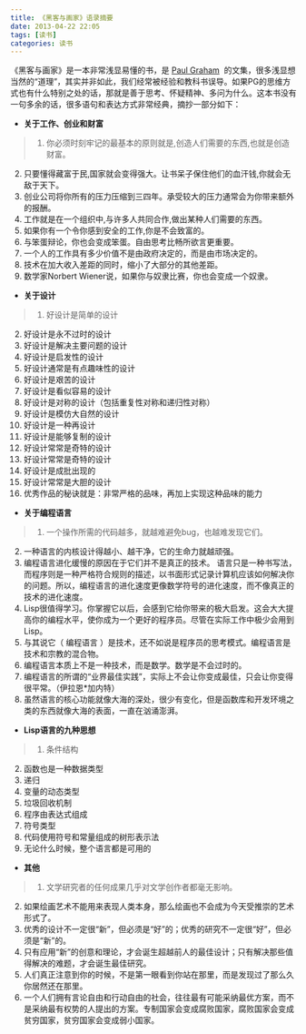 ```yaml
---
title: 《黑客与画家》语录摘要
date: 2013-04-22 22:05
tags: [读书]
categories: 读书
---
```


《黑客与画家》是一本非常浅显易懂的书，是 [Paul Graham](http://www.paulgraham.com/love.html)  的文集，很多浅显想当然的“道理”，其实并非如此，我们经常被经验和教科书误导。如果PG的思维方式也有什么特别之处的话，那就是善于思考、怀疑精神、多问为什么。这本书没有一句多余的话，很多语句和表达方式非常经典，摘抄一部分如下：
<!--more-->
*   **关于工作、创业和财富**

>1.  你必须时刻牢记的最基本的原则就是,创造人们需要的东西,也就是创造财富。
2.  只要懂得藏富于民,国家就会变得强大。让书呆子保住他们的血汗钱,你就会无敌于天下。
3.  创业公司将你所有的压力压缩到三四年。承受较大的压力通常会为你带来额外的报酬。
4.  工作就是在一个组织中,与许多人共同合作,做出某种人们需要的东西。
5.  如果你有一个令你感到安全的工作,你是不会致富的。
6.  与笨蛋辩论，你也会变成笨蛋。自由思考比畅所欲言更重要。
7.  一个人的工作具有多少价值不是由政府决定的，而是由市场决定的。
8.  技术在加大收入差距的同时，缩小了大部分的其他差距。
9.  数学家Norbert Wiener说，如果你与奴隶比赛，你也会变成一个奴隶。

*   **关于设计**

>1.  好设计是简单的设计
2.  好设计是永不过时的设计
3.  好设计是解决主要问题的设计
4.  好设计是启发性的设计
5.  好设计通常是有点趣味性的设计
6.  好设计是艰苦的设计
7.  好设计是看似容易的设计
8.  好设计是对称的设计（包括重复性对称和递归性对称）
9.  好设计是模仿大自然的设计
10.  好设计是一种再设计
11.  好设计是能够复制的设计
12.  好设计常常是奇特的设计
13.  好设计常常是奇特的设计
14.  好设计是成批出现的
15.  好设计常常是大胆的设计
16.  优秀作品的秘诀就是：非常严格的品味，再加上实现这种品味的能力

*   **关于编程语言**

>1.  一个操作所需的代码越多，就越难避免bug，也越难发现它们。
2.  一种语言的内核设计得越小、越干净，它的生命力就越顽强。
3.  编程语言进化缓慢的原因在于它们并不是真正的技术。 语言只是一种书写法，而程序则是一种严格符合规则的描述，以书面形式记录计算机应该如何解决你的问题。所以，编程语言的进化速度更像数学符号的进化速度，而不像真正的技术的进化速度。
4.  Lisp很值得学习。你掌握它以后，会感到它给你带来的极大启发。这会大大提高你的编程水平，使你成为一个更好的程序员。尽管在实际工作中极少会用到Lisp。
5.  与其说它（ 编程语言 ）是技术，还不如说是程序员的思考模式。编程语言是技术和宗教的混合物。
6.  编程语言本质上不是一种技术，而是数学。数学是不会过时的。
7.  编程语言的所谓的“业界最佳实践”，实际上不会让你变成最佳，只会让你变得很平常。（伊拉恩*加内特）
8.  虽然语言的核心功能就像大海的深处，很少有变化，但是函数库和开发环境之类的东西就像大海的表面，一直在汹涌澎湃。

*   **Lisp语言的九种思想**

>1.  条件结构
2.  函数也是一种数据类型
3.  递归
4.  变量的动态类型
5.  垃圾回收机制
6.  程序由表达式组成
7.  符号类型
8.  代码使用符号和常量组成的树形表示法
9.  无论什么时候，整个语言都是可用的

*   **其他**

>1.  文学研究者的任何成果几乎对文学创作者都毫无影响。
2.  如果绘画艺术不能用来表现人类本身，那么绘画也不会成为今天受推崇的艺术形式了。
3.  优秀的设计不一定很“新”，但必须是“好”的；优秀的研究不一定很“好”，但必须是“新”的。
4.  只有应用“新”的创意和理论，才会诞生超越前人的最佳设计；只有解决那些值得解决的难题，才会诞生最佳研究。
5.  人们真正注意到你的时候，不是第一眼看到你站在那里，而是发现过了那么久你居然还在那里。
6.  一个人们拥有言论自由和行动自由的社会，往往最有可能采纳最优方案，而不是采纳最有权势的人提出的方案。专制国家会变成腐败国家，腐败国家会变成贫穷国家，贫穷国家会变成弱小国家。

